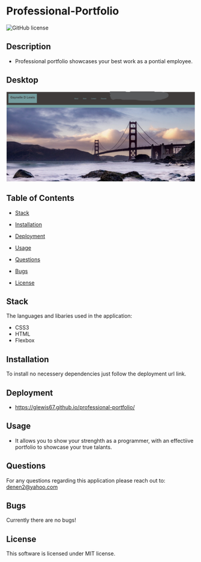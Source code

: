 # Professional-Portfolio

![GitHub license](https://img.shields.io/badge/license-MIT-blue.svg)

## Description
* Professional portfolio showcases your best work as a pontial employee. 

## Desktop

![Alt test](./images/github.jpg)


## Table of Contents

* [Stack](#stack)

* [Installation](#installation)
 
* [Deployment](#deployment)

* [Usage](#usage)

* [Questions](#questions)

* [Bugs](#bugs)

* [License](#license)

## Stack

The languages and libaries used in the application:

- CSS3
- HTML
- Flexbox


## Installation

To install no necessery dependencies just follow the deployment url link.

## Deployment

* https://glewis67.github.io/professional-portfolio/

## Usage

* It allows you to show your strenghth as a programmer, with an effectiive portfolio to showcase your true talants.

## Questions

For any questions regarding this application please reach out to: denen2@yahoo.com

## Bugs

Currently there are no bugs!

## License

This software is licensed under MIT license.

